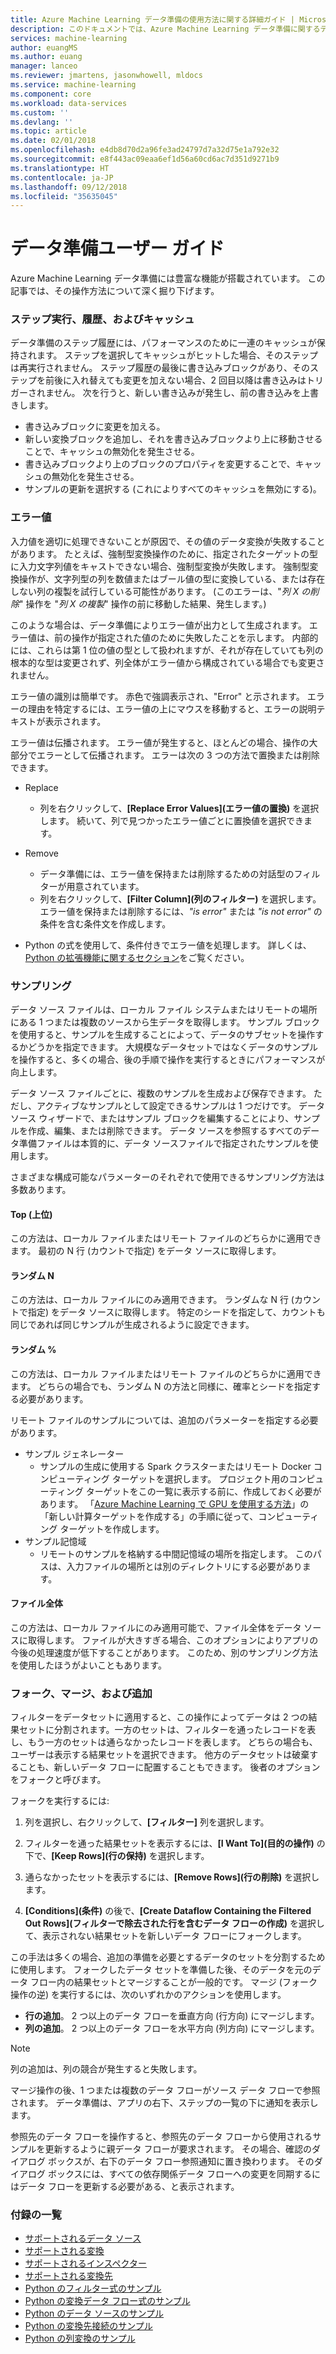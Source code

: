 ```yaml
---
title: Azure Machine Learning データ準備の使用方法に関する詳細ガイド | Microsoft Docs
description: このドキュメントでは、Azure Machine Learning データ準備に関するデータの問題を解決する方法の概要と詳細について説明します
services: machine-learning
author: euangMS
ms.author: euang
manager: lanceo
ms.reviewer: jmartens, jasonwhowell, mldocs
ms.service: machine-learning
ms.component: core
ms.workload: data-services
ms.custom: ''
ms.devlang: ''
ms.topic: article
ms.date: 02/01/2018
ms.openlocfilehash: e4db8d70d2a96fe3ad24797d7a32d75e1a792e32
ms.sourcegitcommit: e8f443ac09eaa6ef1d56a60cd6ac7d351d9271b9
ms.translationtype: HT
ms.contentlocale: ja-JP
ms.lasthandoff: 09/12/2018
ms.locfileid: "35635045"
---
```

# <a name="data-preparations-user-guide"></a>データ準備ユーザー ガイド 
Azure Machine Learning データ準備には豊富な機能が搭載されています。 この記事では、その操作方法について深く掘り下げます。

### <a name="step-execution-history-and-caching"></a>ステップ実行、履歴、およびキャッシュ 
データ準備のステップ履歴には、パフォーマンスのために一連のキャッシュが保持されます。 ステップを選択してキャッシュがヒットした場合、そのステップは再実行されません。 ステップ履歴の最後に書き込みブロックがあり、そのステップを前後に入れ替えても変更を加えない場合、2 回目以降は書き込みはトリガーされません。 次を行うと、新しい書き込みが発生し、前の書き込みを上書きします。

- 書き込みブロックに変更を加える。
- 新しい変換ブロックを追加し、それを書き込みブロックより上に移動させることで、キャッシュの無効化を発生させる。
- 書き込みブロックより上のブロックのプロパティを変更することで、キャッシュの無効化を発生させる。
- サンプルの更新を選択する (これによりすべてのキャッシュを無効にする)。

### <a name="error-values"></a>エラー値

入力値を適切に処理できないことが原因で、その値のデータ変換が失敗することがあります。 たとえば、強制型変換操作のために、指定されたターゲットの型に入力文字列値をキャストできない場合、強制型変換が失敗します。 強制型変換操作が、文字列型の列を数値またはブール値の型に変換している、または存在しない列の複製を試行している可能性があります。 (このエラーは、"*列 X の削除*" 操作を "*列 X の複製*" 操作の前に移動した結果、発生します。)

このような場合は、データ準備によりエラー値が出力として生成されます。 エラー値は、前の操作が指定された値のために失敗したことを示します。 内部的には、これらは第 1 位の値の型として扱われますが、それが存在していても列の根本的な型は変更されず、列全体がエラー値から構成されている場合でも変更されません。

エラー値の識別は簡単です。 赤色で強調表示され、"Error" と示されます。 エラーの理由を特定するには、エラー値の上にマウスを移動すると、エラーの説明テキストが表示されます。

エラー値は伝播されます。 エラー値が発生すると、ほとんどの場合、操作の大部分でエラーとして伝播されます。 エラーは次の 3 つの方法で置換または削除できます。

* Replace
    -  列を右クリックして、**[Replace Error Values]\(エラー値の置換\)** を選択します。 続いて、列で見つかったエラー値ごとに置換値を選択できます。

* Remove
    - データ準備には、エラー値を保持または削除するための対話型のフィルターが用意されています。
    - 列を右クリックして、**[Filter Column]\(列のフィルター\)** を選択します。 エラー値を保持または削除するには、*"is error"* または *"is not error"* の条件を含む条件文を作成します。

* Python の式を使用して、条件付きでエラー値を処理します。 詳しくは、[Python の拡張機能に関するセクション](data-prep-python-extensibility-overview.md)をご覧ください。

### <a name="sampling"></a>サンプリング
データ ソース ファイルは、ローカル ファイル システムまたはリモートの場所にある 1 つまたは複数のソースから生データを取得します。 サンプル ブロックを使用すると、サンプルを生成することによって、データのサブセットを操作するかどうかを指定できます。 大規模なデータセットではなくデータのサンプルを操作すると、多くの場合、後の手順で操作を実行するときにパフォーマンスが向上します。

データ ソース ファイルごとに、複数のサンプルを生成および保存できます。 ただし、アクティブなサンプルとして設定できるサンプルは 1 つだけです。 データ ソース ウィザードで、またはサンプル ブロックを編集することにより、サンプルを作成、編集、または削除できます。 データ ソースを参照するすべてのデータ準備ファイルは本質的に、データ ソースファイルで指定されたサンプルを使用します。

さまざまな構成可能なパラメーターのそれぞれで使用できるサンプリング方法は多数あります。

#### <a name="top"></a>Top (上位)
この方法は、ローカル ファイルまたはリモート ファイルのどちらかに適用できます。 最初の N 行 (カウントで指定) をデータ ソースに取得します。

#### <a name="random-n"></a>ランダム N 
この方法は、ローカル ファイルにのみ適用できます。 ランダムな N 行 (カウントで指定) をデータ ソースに取得します。 特定のシードを指定して、カウントも同じであれば同じサンプルが生成されるように設定できます。

#### <a name="random-"></a>ランダム % 
この方法は、ローカル ファイルまたはリモート ファイルのどちらかに適用できます。 どちらの場合でも、ランダム N の方法と同様に、確率とシードを指定する必要があります。

リモート ファイルのサンプルについては、追加のパラメーターを指定する必要があります。

- サンプル ジェネレーター 
  - サンプルの生成に使用する Spark クラスターまたはリモート Docker コンピューティング ターゲットを選択します。 プロジェクト用のコンピューティング ターゲットをこの一覧に表示する前に、作成しておく必要があります。 「[Azure Machine Learning で GPU を使用する方法](how-to-use-gpu.md)」の「新しい計算ターゲットを作成する」の手順に従って、コンピューティング ターゲットを作成します。
- サンプル記憶域 
  - リモートのサンプルを格納する中間記憶域の場所を指定します。 このパスは、入力ファイルの場所とは別のディレクトリにする必要があります。

#### <a name="full-file"></a>ファイル全体 
この方法は、ローカル ファイルにのみ適用可能で、ファイル全体をデータ ソースに取得します。 ファイルが大きすぎる場合、このオプションによりアプリの今後の処理速度が低下することがあります。 このため、別のサンプリング方法を使用したほうがよいこともあります。


### <a name="fork-merge-and-append"></a>フォーク、マージ、および追加

フィルターをデータセットに適用すると、この操作によってデータは 2 つの結果セットに分割されます。一方のセットは、フィルターを通ったレコードを表し、もう一方のセットは通らなかったレコードを表します。 どちらの場合も、ユーザーは表示する結果セットを選択できます。 他方のデータセットは破棄することも、新しいデータ フローに配置することもできます。 後者のオプションをフォークと呼びます。

フォークを実行するには: 
1. 列を選択し、右クリックして、**[フィルター]** 列を選択します。

2. フィルターを通った結果セットを表示するには、**[I Want To]\(目的の操作\)** の下で、**[Keep Rows]\(行の保持\)** を選択します。

3. 通らなかったセットを表示するには、**[Remove Rows]\(行の削除\)** を選択します。

4. **[Conditions]\(条件\)** の後で、**[Create Dataflow Containing the Filtered Out Rows]\(フィルターで除去された行を含むデータ フローの作成\)** を選択して、表示されない結果セットを新しいデータ フローにフォークします。


この手法は多くの場合、追加の準備を必要とするデータのセットを分割するために使用します。 フォークしたデータ セットを準備した後、そのデータを元のデータ フロー内の結果セットとマージすることが一般的です。 マージ (フォーク操作の逆) を実行するには、次のいずれかのアクションを使用します。

- **行の追加**。 2 つ以上のデータ フローを垂直方向 (行方向) にマージします。 
- **列の追加**。 2 つ以上のデータ フローを水平方向 (列方向) にマージします。


>[!NOTE]
>列の追加は、列の競合が発生すると失敗します。


マージ操作の後、1 つまたは複数のデータ フローがソース データ フローで参照されます。 データ準備は、アプリの右下、ステップの一覧の下に通知を表示します。


参照先のデータ フローを操作すると、参照先のデータ フローから使用されるサンプルを更新するように親データ フローが要求されます。 その場合、確認のダイアログ ボックスが、右下のデータ フロー参照通知に置き換わります。 そのダイアログ ボックスには、すべての依存関係データ フローへの変更を同期するにはデータ フローを更新する必要がある、と表示されます。

### <a name="list-of-appendices"></a>付録の一覧 
* [サポートされるデータ ソース](data-prep-appendix2-supported-data-sources.md)  
* [サポートされる変換](data-prep-appendix3-supported-transforms.md)  
* [サポートされるインスペクター](data-prep-appendix4-supported-inspectors.md)  
* [サポートされる変換先](data-prep-appendix5-supported-destinations.md)  
* [Python のフィルター式のサンプル](data-prep-appendix6-sample-filter-expressions-python.md)  
* [Python の変換データ フロー式のサンプル](data-prep-appendix7-sample-transform-data-flow-python.md)  
* [Python のデータ ソースのサンプル](data-prep-appendix8-sample-source-connections-python.md)  
* [Python の変換先接続のサンプル](data-prep-appendix9-sample-destination-connections-python.md)  
* [Python の列変換のサンプル](data-prep-appendix10-sample-custom-column-transforms-python.md)  
